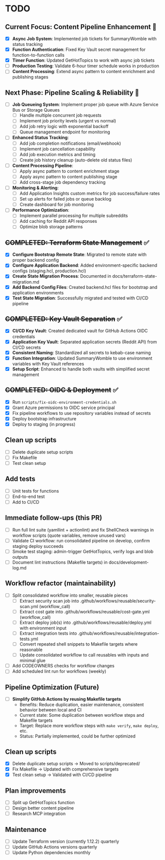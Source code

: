 # TODO

## **Current Focus: Content Pipeline Enhancement** 🎯
- [x] **Async Job System**: Implemented job tickets for SummaryWomble with status tracking
- [x] **Function Authentication**: Fixed Key Vault secret management for function-to-function calls
- [x] **Timer Function**: Updated GetHotTopics to work with async job tickets
- [ ] **Production Testing**: Validate 6-hour timer schedule works in production
- [ ] **Content Processing**: Extend async pattern to content enrichment and publishing stages

## **Next Phase: Pipeline Scaling & Reliability** 🚀
- [ ] **Job Queueing System**: Implement proper job queue with Azure Service Bus or Storage Queues
  - [ ] Handle multiple concurrent job requests
  - [ ] Implement job priority levels (urgent vs normal)
  - [ ] Add job retry logic with exponential backoff
  - [ ] Queue management endpoint for monitoring
- [ ] **Enhanced Status Tracking**: 
  - [ ] Add job completion notifications (email/webhook)
  - [ ] Implement job cancellation capability
  - [ ] Add job execution metrics and timing
  - [ ] Create job history cleanup (auto-delete old status files)
- [ ] **Content Processing Pipeline**:
  - [ ] Apply async pattern to content enrichment stage
  - [ ] Apply async pattern to content publishing stage
  - [ ] Add cross-stage job dependency tracking
- [ ] **Monitoring & Alerting**:
  - [ ] Add Application Insights custom metrics for job success/failure rates
  - [ ] Set up alerts for failed jobs or queue backlog
  - [ ] Create dashboard for job monitoring
- [ ] **Performance Optimization**:
  - [ ] Implement parallel processing for multiple subreddits
  - [ ] Add caching for Reddit API responses
  - [ ] Optimize blob storage patterns

## ~~COMPLETED: Terraform State Management~~ ✅
- [x] **Configure Bootstrap Remote State**: Migrated to remote state with proper backend config
- [x] **Configure Application Backend**: Added environment-specific backend configs (staging.hcl, production.hcl)
- [x] **Create State Migration Process**: Documented in docs/terraform-state-migration.md
- [x] **Add Backend Config Files**: Created backend.hcl files for bootstrap and application environments
- [x] **Test State Migration**: Successfully migrated and tested with CI/CD pipeline

## ~~COMPLETED: Key Vault Separation~~ ✅  
- [x] **CI/CD Key Vault**: Created dedicated vault for GitHub Actions OIDC credentials
- [x] **Application Key Vault**: Separated application secrets (Reddit API) from CI/CD secrets
- [x] **Consistent Naming**: Standardized all secrets to kebab-case naming
- [x] **Function Integration**: Updated SummaryWomble to use environment variables with Key Vault references
- [x] **Setup Script**: Enhanced to handle both vaults with simplified secret management

## ~~COMPLETED: OIDC & Deployment~~ ✅
- [x] Run `scripts/fix-oidc-environment-credentials.sh`
- [x] Grant Azure permissions to OIDC service principal  
- [x] Fix pipeline workflows to use repository variables instead of secrets
- [x] Deploy bootstrap infrastructure
- [x] Deploy to staging (in progress)

## Clean up scripts
- [ ] Delete duplicate setup scripts
- [ ] Fix Makefile
- [ ] Test clean setup

## Add tests
- [ ] Unit tests for functions
- [ ] End-to-end test
- [ ] Add to CI/CD

## Immediate follow-ups (this PR)
- [ ] Run full lint suite (yamllint + actionlint) and fix ShellCheck warnings in workflow scripts (quote variables, remove unused vars)
- [ ] Validate CI workflow: run consolidated pipeline on develop, confirm staging deploy succeeds
- [ ] Smoke test staging: admin-trigger GetHotTopics, verify logs and blob outputs
- [ ] Document lint instructions (Makefile targets) in docs/development-log.md

## Workflow refactor (maintainability)
- [ ] Split consolidated workflow into smaller, reusable pieces
  - [ ] Extract security scan job into .github/workflows/reusable/security-scan.yml (workflow_call)
  - [ ] Extract cost gate into .github/workflows/reusable/cost-gate.yml (workflow_call)
  - [ ] Extract deploy job(s) into .github/workflows/reusable/deploy.yml with environment input
  - [ ] Extract integration tests into .github/workflows/reusable/integration-tests.yml
  - [ ] Convert repeated shell snippets to Makefile targets where reasonable
  - [ ] Update consolidated workflow to call reusables with inputs and minimal glue
- [ ] Add CODEOWNERS checks for workflow changes
- [ ] Add scheduled lint run for workflows (weekly)

## Pipeline Optimization (Future)
- [ ] **Simplify GitHub Actions by reusing Makefile targets**
  - Benefits: Reduce duplication, easier maintenance, consistent behavior between local and CI
  - Current state: Some duplication between workflow steps and Makefile targets
  - Target: Replace more workflow steps with `make verify`, `make deploy`, etc.
  - Status: Partially implemented, could be further optimized

## Clean up scripts
- [x] Delete duplicate setup scripts → Moved to scripts/deprecated/
- [x] Fix Makefile → Updated with comprehensive targets
- [x] Test clean setup → Validated with CI/CD pipeline

## Plan improvements
- [ ] Split up GetHotTopics function
- [ ] Design better content pipeline
- [ ] Research MCP integration

## Maintenance
- [ ] Update Terraform version (currently 1.12.2) quarterly
- [ ] Update GitHub Actions versions quarterly
- [ ] Update Python dependencies monthly
